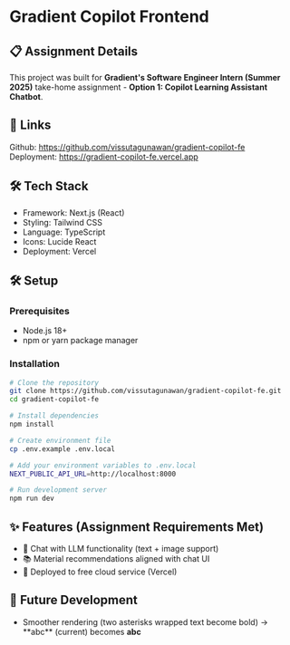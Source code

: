 # Gradient Copilot Frontend

## 📋 Assignment Details
This project was built for **Gradient's Software Engineer Intern (Summer 2025)** take-home assignment - **Option 1: Copilot Learning Assistant Chatbot**.

## 🔗 Links
Github: https://github.com/vissutagunawan/gradient-copilot-fe \
Deployment: https://gradient-copilot-fe.vercel.app

## 🛠️ Tech Stack
- Framework: Next.js (React)
- Styling: Tailwind CSS
- Language: TypeScript
- Icons: Lucide React
- Deployment: Vercel

## 🛠️ Setup

### Prerequisites
- Node.js 18+ 
- npm or yarn package manager

### Installation
```bash
# Clone the repository
git clone https://github.com/vissutagunawan/gradient-copilot-fe.git
cd gradient-copilot-fe

# Install dependencies
npm install

# Create environment file
cp .env.example .env.local

# Add your environment variables to .env.local
NEXT_PUBLIC_API_URL=http://localhost:8000

# Run development server
npm run dev
```

## ✨ Features (Assignment Requirements Met)
- 💬 Chat with LLM functionality (text + image support)
- 📚 Material recommendations aligned with chat UI  
- 🚀 Deployed to free cloud service (Vercel)

## 🔮 Future Development
- Smoother rendering (two asterisks wrapped text become bold) -> \*\*abc\*\* (current) becomes **abc**
